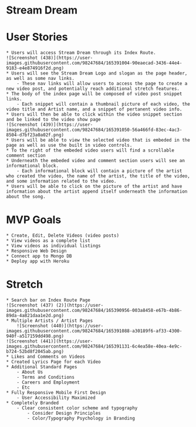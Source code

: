 # Stream Dream

# User Stories
    * Users will access Stream Dream through its Index Route.
    ![Screenshot (438)](https://user-images.githubusercontent.com/98247684/165391004-90eaecad-3436-44e4-9183-e4e874916f2d.png)
    * Users will see the Stream Dream Logo and slogan as the page header, as well as some nav links.
        - These nav links will allow users to access the page to create a new video post, and potentially reach additional stretch features.
    * The body of the index page will be composed of video post snippet links.
        - Each snippet will contain a thumbnail picture of each video, the video title and Artist name, and a snippet of pertanent video info.
    * Users will then be able to click within the video snippet section and be linked to the video show page 
    ![Screenshot (439)](https://user-images.githubusercontent.com/98247684/165391050-56a466fd-83ec-4ac3-8504-d7bf23a0a02f.png)
    * Users will be able to view the selected video that is embeded in the page as well as use the built in video controls.
    * To the right of the embeded video users will find a scrollable comment section
    * Underneath the embeded video and comment section users will see an informational block.
        - Each informational block will contain a picture of the artist who created the video, the name of the artist, the title of the video, and some information related to the video.
    * Users will be able to click on the picture of the artist and have information about the artist append itself underneath the information about the song.

# MVP Goals
	* Create, Edit, Delete Videos (video posts)
	* View videos as a complete list
	* View videos as individual listings
	* Responsive Web Design
	* Connect app to Mongo DB
	* Deploy app with Heroku

# Stretch
    * Search bar on Index Route Page
    ![Screenshot (437) (2)](https://user-images.githubusercontent.com/98247684/165390956-003a8458-e67b-4b86-89da-4a821daa1e2d.png)
	* Multiple Artists / Artist Pages
        ![Screenshot (440)](https://user-images.githubusercontent.com/98247684/165391088-a30189f6-af33-4300-940f-a517159dd498.png)
	![Screenshot (441)](https://user-images.githubusercontent.com/98247684/165391131-6c4ea58e-40ea-4e9c-b724-52bd8f2045ab.png)
	* Likes and Comments on Videos
	* Created Lyrics Page for each Video
	* Additional Standard Pages
		- About Us
		- Terms and Conditions
		- Careers and Employment
		- Etc
	* Fully Responsive Mobile First Design
		- User Accessibility Maximized
	* Completely Branded
		- Clear consistent color scheme and typography
			- Consider Design Principles
			- Color/Typography Psychology in Branding

# 

#

#


#


#


#


#

